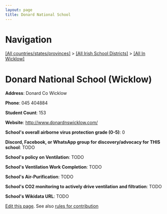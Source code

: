 ```yaml
---
layout: page
title: Donard National School
---
```

# Navigation

[[All countries/states/provinces]](../../..) > [[All Irish School Districts]](../..) > [[All In Wicklow]](..)

# Donard National School (Wicklow)

**Address**: Donard Co Wicklow

**Phone**: 045 404884

**Student Count**: 153

**Website**: <http://www.donardnswicklow.com/>

**School's overall airborne virus protection grade (0-5)**: 0

**Discord, Facebook, or WhatsApp group for discovery/advocacy for THIS school**: TODO

**School's policy on Ventilation**: TODO

**School's Ventilation Work Completion**: TODO

**School's Air-Purification**: TODO

**School's CO2 monitoring to actively drive ventilation and filtration**: TODO

**School's Wikidata URL**: TODO


[Edit this page](https://github.com/ventilate-schools/Ireland/edit/main/./Wicklow/Donard_National_School.md). See also [rules for contribution](../../../contribution-rules/)